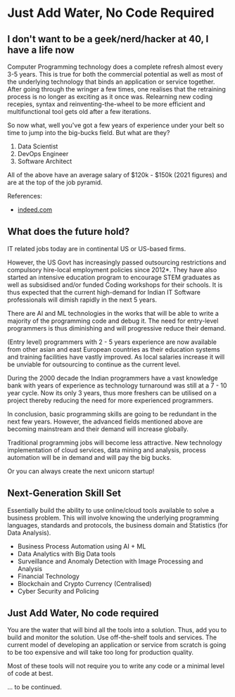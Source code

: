 # Just Add Water, No Code Required

## I don't want to be a geek/nerd/hacker at 40, I have a life now

Computer Programming technology does a complete refresh almost every 3-5 years. This is true for both the commercial potential as well as most of the underlying technology that binds an application or service together. After going through the wringer a few times, one realises that the retraining process is no longer as exciting as it once was. Relearning new coding recepies, syntax and reinventing-the-wheel to be more efficient and multifunctional tool gets old after a few iterations. 

So now what, well you've got a few years of experience under your belt so time to jump into the big-bucks field. But what are they?

1. Data Scientist
2. DevOps Engineer
3. Software Architect

All of the above have an average salary of $120k - $150k (2021 figures) and are at the top of the job pyramid.

References:

- [indeed.com](https://www.indeed.com/career-advice/finding-a-job/highest-paying-computer-science-jobs)

## What does the future hold?

IT related jobs today are in continental US or US-based firms. 

However, the US Govt has increasingly passed outsourcing restrictions and compulsory hire-local employment policies since 2012*. They have also started an intensive education program to encourage STEM graduates as well as subsidised and/or funded Coding workshops for their schools. It is thus expected that the current high-demand for Indian IT Software professionals will dimish rapidly in the next 5 years.

There are AI and ML technologies in the works that will be able to write a majority of the programming code and debug it. The need for entry-level programmers is thus diminishing and will progressive reduce their demand.

(Entry level) programmers with 2 - 5 years experience are now available from other asian and east European countries as their education systems and training facilities have vastly improved. As local salaries increase it will be unviable for outsourcing to continue as the current level.

During the 2000 decade the Indian programmers have a vast knowledge bank with years of experience as technology turnaround was still at a 7 - 10 year cycle. Now its only 3 years, thus more freshers can be utilised on a project thereby reducing the need for more experienced programmers.

In conclusion, basic programming skills are going to be redundant in the next few years. However, the advanced fields mentioned above are becoming mainstream and their demand will increase globally.

Traditional programming jobs will become less attractive. New technology implementation of cloud services, data mining and analysis, process automation will be in demand and will pay the big bucks.

Or you can always create the next unicorn startup!

## Next-Generation Skill Set

Essentially build the ability to use online/cloud tools available to solve a business problem. This will involve knowing the underlying programming languages, standards and protocols, the business domain and Statistics (for Data Analysis).

- Business Process Automation using AI + ML
- Data Analytics with Big Data tools
- Surveillance and Anomaly Detection with Image Processing and Analysis
- Financial Technology
- Blockchain and Crypto Currency (Centralised)
- Cyber Security and Policing

## Just Add Water, No code required

You are the water that will bind all the tools into a solution. Thus, add you to build and monitor the solution. Use off-the-shelf tools and services. The current model of developing an application or service from scratch is going to be too expensive and will take too long for production quality.

Most of these tools will not require you to write any code or a minimal level of code at best.

... to be continued.
